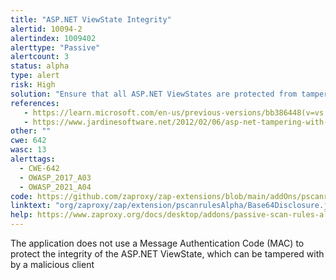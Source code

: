 ```yaml
---
title: "ASP.NET ViewState Integrity"
alertid: 10094-2
alertindex: 1009402
alerttype: "Passive"
alertcount: 3
status: alpha
type: alert
risk: High
solution: "Ensure that all ASP.NET ViewStates are protected from tampering, by using a MAC, generated using a secure algorithm, and a secret key on the server side. This is the default configuration on modern ASP.NET installation, by may be over-ridden programmatically, or via the ASP.NET configuration."
references:
   - https://learn.microsoft.com/en-us/previous-versions/bb386448(v=vs.140)
   - https://www.jardinesoftware.net/2012/02/06/asp-net-tampering-with-event-validation-part-1/
other: ""
cwe: 642
wasc: 13
alerttags: 
  - CWE-642
  - OWASP_2017_A03
  - OWASP_2021_A04
code: https://github.com/zaproxy/zap-extensions/blob/main/addOns/pscanrulesAlpha/src/main/java/org/zaproxy/zap/extension/pscanrulesAlpha/Base64Disclosure.java
linktext: "org/zaproxy/zap/extension/pscanrulesAlpha/Base64Disclosure.java"
help: https://www.zaproxy.org/docs/desktop/addons/passive-scan-rules-alpha/#id-10094
---
```

The application does not use a Message Authentication Code (MAC) to protect the integrity of the ASP.NET ViewState, which can be tampered with by a malicious client
